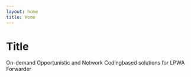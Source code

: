 ```yaml
---
layout: home
title: Home
---
```

<h1>Title</h1> On-demand Opportunistic and Network Codingbased solutions for LPWA Forwarder


